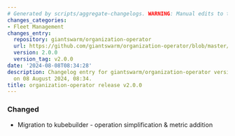 ```yaml
---
# Generated by scripts/aggregate-changelogs. WARNING: Manual edits to this files will be overwritten.
changes_categories:
- Fleet Management
changes_entry:
  repository: giantswarm/organization-operator
  url: https://github.com/giantswarm/organization-operator/blob/master/CHANGELOG.md#200---2024-08-07
  version: 2.0.0
  version_tag: v2.0.0
date: '2024-08-08T08:34:28'
description: Changelog entry for giantswarm/organization-operator version 2.0.0, published
  on 08 August 2024, 08:34.
title: organization-operator release v2.0.0
---
```


### Changed
- Migration to kubebuilder - operation simplification & metric addition
